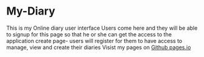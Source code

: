 # My-Diary
 This is my Online diary user interface
 Users come here and they will be able to signup for this page so that he or she can get the access to the application
 create page- users will register for them to have access to manage, view and create their diaries
  Visist my pages on [Github pages.io](https://rachealn.github.io/My-Diary/)
